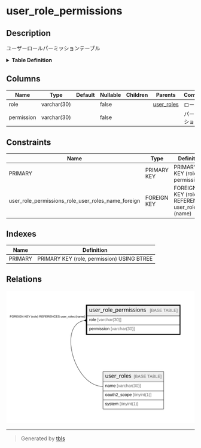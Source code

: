 # user_role_permissions

## Description

ユーザーロールパーミッションテーブル

<details>
<summary><strong>Table Definition</strong></summary>

```sql
CREATE TABLE `user_role_permissions` (
  `role` varchar(30) NOT NULL,
  `permission` varchar(30) NOT NULL,
  PRIMARY KEY (`role`,`permission`),
  CONSTRAINT `user_role_permissions_role_user_roles_name_foreign` FOREIGN KEY (`role`) REFERENCES `user_roles` (`name`) ON DELETE CASCADE ON UPDATE CASCADE
) ENGINE=InnoDB DEFAULT CHARSET=utf8mb4
```

</details>

## Columns

| Name | Type | Default | Nullable | Children | Parents | Comment |
| ---- | ---- | ------- | -------- | -------- | ------- | ------- |
| role | varchar(30) |  | false |  | [user_roles](user_roles.md) | ロール名 |
| permission | varchar(30) |  | false |  |  | パーミッション名 |

## Constraints

| Name | Type | Definition |
| ---- | ---- | ---------- |
| PRIMARY | PRIMARY KEY | PRIMARY KEY (role, permission) |
| user_role_permissions_role_user_roles_name_foreign | FOREIGN KEY | FOREIGN KEY (role) REFERENCES user_roles (name) |

## Indexes

| Name | Definition |
| ---- | ---------- |
| PRIMARY | PRIMARY KEY (role, permission) USING BTREE |

## Relations

![er](user_role_permissions.svg)

---

> Generated by [tbls](https://github.com/k1LoW/tbls)

